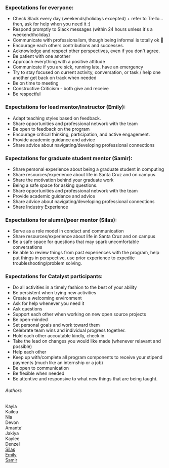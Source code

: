 ### Expectations for everyone:
- Check Slack every day (weekends/holidays excepted) + refer to Trello... then, ask for help when you need it :)
- Respond promptly to Slack messages (within 24 hours unless it's a weekend/holiday)
- Communicate with professionalism, though being informal is totally ok 💫
- Encourage each others contributions and successes.
- Acknowledge and respect other perspectives, even if you don't agree.
- Be patient with one another
- Approach everything with a positive attitude
- Communicate if you are sick, running late, have an emergency
- Try to stay focused on current activity, conversation, or task / help one another get back on track when needed
- Be on time to meeting 
- Constructive Criticism - both give and receive
- Be respectful

### Expectations for lead mentor/instructor (Emily):
- Adapt teaching styles based on feedback.
- Share opportunities and professional network with the team
- Be open to feedback on the program
- Encourage critical thinking, participation, and active engagement.
- Provide academic guidance and advice
- Share advice about navigating/developing professional connections

### Expectations for graduate student mentor (Samir):
- Share personal experience about being a graduate student in computing
- Share resources/experience about life in Santa Cruz and on campus
- Share the motivation behind your graduate work
- Being a safe space for asking questions.
- Share opportunities and professional network with the team
- Provide academic guidance and advice
- Share advice about navigating/developing professional connections
- Share Industry Experience

### Expectations for alumni/peer mentor (Silas):
- Serve as a role model in conduct and communication
- Share resources/experience about life in Santa Cruz and on campus
- Be a safe space for questions that may spark uncomfortable conversations
- Be able to review things from past experiences with the program, help put things in perspective, use prior experience to expedite troubleshooting/problem solving.

### Expectations for Catalyst participants:
- Do all activities in a timely fashion to the best of your ability
- Be persistent when trying new activities
- Create a welcoming environment
- Ask for help whenever you need it
- Ask questions
- Support each other when working on new open source projects
- Be open-minded
- Set personal goals and work toward them
- Celebrate team wins and individual progress together.
- Hold each other accoutable kindly, check in.
- Take the lead on changes you would like made (whenever relavant and possible)
- Help each other
- Keep up with/complete all program components to receive your stipend payments (much like an internship or a job)
- Be open to communication
- Be flexible when needed
- Be attentive and responsive to what new things that are being taught.

###### Authors
Kayla  
Kailea  
Nia  
Devon  
Amante'  
Jakiya  
Kaylee  
Denzel  
[Silas](https://github.com/SilasVM)  
[Emily](https://github.com/emmet0r)  
[Samir](https://github.com/smrghsh)  
